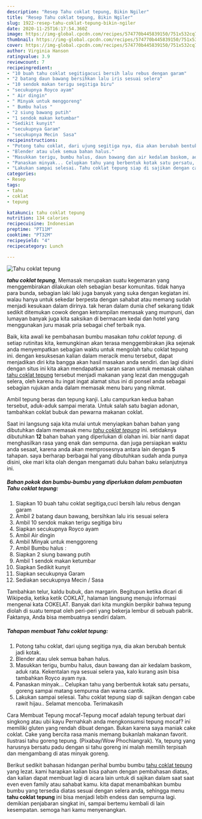 ```yaml
---
description: "Resep Tahu coklat tepung, Bikin Ngiler"
title: "Resep Tahu coklat tepung, Bikin Ngiler"
slug: 1922-resep-tahu-coklat-tepung-bikin-ngiler
date: 2020-11-25T16:17:54.360Z
image: https://img-global.cpcdn.com/recipes/574770b445839150/751x532cq70/tahu-coklat-tepung-foto-resep-utama.jpg
thumbnail: https://img-global.cpcdn.com/recipes/574770b445839150/751x532cq70/tahu-coklat-tepung-foto-resep-utama.jpg
cover: https://img-global.cpcdn.com/recipes/574770b445839150/751x532cq70/tahu-coklat-tepung-foto-resep-utama.jpg
author: Virginia Hanson
ratingvalue: 3.9
reviewcount: 7
recipeingredient:
- "10 buah tahu coklat segitigacuci bersih lalu rebus dengan garam"
- "2 batang daun bawang bersihkan lalu iris sesuai selera"
- "10 sendok makan terigu segitiga biru"
- "secukupnya Royco ayam"
- " Air dingin"
- " Minyak untuk menggoreng"
- " Bumbu halus "
- "2 siung bawang putih"
- "1 sendok makan ketumbar"
- "Sedikit kunyit"
- "secukupnya Garam"
- "secukupnya Mecin  Sasa"
recipeinstructions:
- "Potong tahu coklat, dari ujung segitiga nya, dia akan berubah bentuk jadi kotak."
- "Blender atau ulek semua bahan halus."
- "Masukkan terigu, bumbu halus, daun bawang dan air kedalam baskom, aduk rata. Kekentalan nya sesuai selera yaa, kalo kurang asin bisa tambahkan Royco ayam nya."
- "Panaskan minyak... Celupkan tahu yang berbentuk kotak satu persatu, goreng sampai matang sempurna dan warna cantik."
- "Lakukan sampai selesai. Tahu coklat tepung siap di sajikan dengan cabe rawit hijau.. Selamat mencoba. Terimakasih"
categories:
- Resep
tags:
- tahu
- coklat
- tepung

katakunci: tahu coklat tepung 
nutrition: 134 calories
recipecuisine: Indonesian
preptime: "PT11M"
cooktime: "PT32M"
recipeyield: "4"
recipecategory: Lunch

---
```



![Tahu coklat tepung](https://img-global.cpcdn.com/recipes/574770b445839150/751x532cq70/tahu-coklat-tepung-foto-resep-utama.jpg)

<b><i>tahu coklat tepung</i></b>, Memasak merupakan suatu kegemaran yang menggembirakan dilakukan oleh sebagian besar komunitas. tidak hanya para bunda, sebagian laki laki juga banyak yang suka dengan kegiatan ini. walau hanya untuk sekedar berpesta dengan sahabat atau memang sudah menjadi kesukaan dalam dirinya. tak heran dalam dunia chef sekarang tidak sedikit ditemukan cowok dengan ketrampilan memasak yang mumpuni, dan lumayan banyak juga kita saksikan di bermacam kedai dan hotel yang menggunakan juru masak pria sebagai chef terbaik nya.

Baik, kita awali ke pembahasan bumbu masakan <i>tahu coklat tepung</i>. di setiap rutinitas kita, kemungkinan akan terasa menggembirakan jika sejenak anda menyempatkan sebagian waktu untuk mengolah tahu coklat tepung ini. dengan kesuksesan kalian dalam meracik menu tersebut, dapat menjadikan diri kita bangga akan hasil masakan anda sendiri. dan lagi disini dengan situs ini kita akan mendapatkan saran saran untuk memasak olahan <u>tahu coklat tepung</u> tersebut menjadi makanan yang lezat dan menggugah selera, oleh karena itu ingat ingat alamat situs ini di ponsel anda sebagai sebagian rujukan anda dalam memasak menu baru yang nikmat.

Ambil tepung beras dan tepung kanji. Lalu campurkan kedua bahan tersebut, aduk-aduk sampai merata. Untuk salah satu bagian adonan, tambahkan coklat bubuk dan pewarna makanan coklat.


Saat ini langsung saja kita mulai untuk menyiapkan bahan bahan yang dibutuhkan dalam memasak menu <u><i>tahu coklat tepung</i></u> ini. setidaknya dibutuhkan <b>12</b> bahan bahan yang diperlukan di olahan ini. biar nanti dapat menghasilkan rasa yang enak dan sempurna. dan juga persiapkan waktu anda sesaat, karena anda akan memprosesnya antara lain dengan <b>5</b> tahapan. saya berharap berbagai hal yang dibutuhkan sudah anda punya disini, oke mari kita olah dengan mengamati dulu bahan baku selanjutnya ini.

<!--inarticleads1-->

##### Bahan pokok dan bumbu-bumbu yang diperlukan dalam pembuatan Tahu coklat tepung:

1. Siapkan 10 buah tahu coklat segitiga,cuci bersih lalu rebus dengan garam
1. Ambil 2 batang daun bawang, bersihkan lalu iris sesuai selera
1. Ambil 10 sendok makan terigu segitiga biru
1. Siapkan secukupnya Royco ayam
1. Ambil  Air dingin
1. Ambil  Minyak untuk menggoreng
1. Ambil  Bumbu halus :
1. Siapkan 2 siung bawang putih
1. Ambil 1 sendok makan ketumbar
1. Siapkan Sedikit kunyit
1. Siapkan secukupnya Garam
1. Sediakan secukupnya Mecin / Sasa


Tambahkan telur, kaldu bubuk, dan margarin. Begitupun ketika dicari di Wikipedia, ketika ketik COKLAT, halaman langsung menuju informasi mengenai kata COKELAT. Banyak dari kita mungkin berpikir bahwa tepung diolah di suatu tempat oleh peri-peri yang bekerja lembur di sebuah pabrik. Faktanya, Anda bisa membuatnya sendiri dalam. 

<!--inarticleads2-->

##### Tahapan membuat Tahu coklat tepung:

1. Potong tahu coklat, dari ujung segitiga nya, dia akan berubah bentuk jadi kotak.
1. Blender atau ulek semua bahan halus.
1. Masukkan terigu, bumbu halus, daun bawang dan air kedalam baskom, aduk rata. Kekentalan nya sesuai selera yaa, kalo kurang asin bisa tambahkan Royco ayam nya.
1. Panaskan minyak... Celupkan tahu yang berbentuk kotak satu persatu, goreng sampai matang sempurna dan warna cantik.
1. Lakukan sampai selesai. Tahu coklat tepung siap di sajikan dengan cabe rawit hijau.. Selamat mencoba. Terimakasih


Cara Membuat Tepung mocaf-Tepung mocaf adalah tepung terbuat dari singkong atau ubi kayu Pernahkah anda mengkonsumsi tepung mocaf? ini memiliki gluten yang rendah dibuat dengan. Bukan karena saya maniak cake coklat. Cake yang bercita rasa manis memang bukanlah makanan favorit. Ilustrasi tahu goreng tepung. (Pixabay/Wow Phochiangrak). Ya, tepung yang harusnya bersatu padu dengan si tahu goreng ini malah memilih terpisah dan mengambang di atas minyak goreng. 

Berikut sedikit bahasan hidangan perihal bumbu bumbu <u>tahu coklat tepung</u> yang lezat. kami harapkan kalian bisa paham dengan pembahasan diatas, dan kalian dapat membuat lagi di acara lain untuk di sajikan dalam saat saat even even family atau sahabat kamu. kita dapat menambahkan bumbu bumbu yang tersedia diatas sesuai dengan selera anda, sehingga menu <b>tahu coklat tepung</b> ini bisa menjadi lebih endess dan sempurna lagi. demikian penjabaran singkat ini, sampai bertemu kembali di lain kesempatan. semoga hari kamu menyenangkan.
